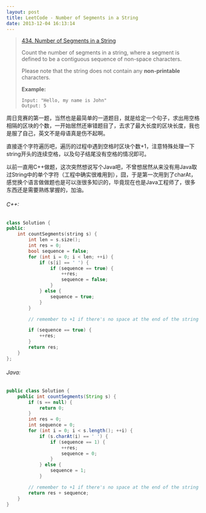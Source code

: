 ```yaml
---
layout: post
title: LeetCode - Number of Segments in a String
date: 2013-12-04 16:13:14
---
```


> [434. Number of Segments in a String](https://leetcode.com/problems/number-of-segments-in-a-string/)
>
> Count the number of segments in a string, where a segment is defined to be a contiguous sequence of non-space characters.
>
> Please note that the string does not contain any **non-printable** characters.
>
> **Example:**
>
>     Input: "Hello, my name is John"
>     Output: 5

周日竞赛的第一题，当然也是最简单的一道题目，就是给定一个句子，求出用空格相隔的区块的个数，一开始居然还审错题目了，去求了最大长度的区块长度，我也是服了自己，英文不是母语真是伤不起啊。

直接逐个字符遍历吧，遍历的过程中遇到空格时区块个数+1，注意特殊处理一下string开头的连续空格，以及句子结尾没有空格的情况即可。

以前一直用C++做题，这次突然想说写个Java吧，不曾想居然从来没有用Java取过String中的单个字符（工程中确实很难用到），囧，于是第一次用到了charAt，感觉换个语言做做题也是可以涨很多知识的，毕竟现在也是Java工程师了，很多东西还是需要熟练掌握的，加油。
<!--more-->

###### C++:
``` c++
class Solution {
public:
    int countSegments(string s) {
        int len = s.size();
        int res = 0;
        bool sequence = false;
        for (int i = 0; i < len; ++i) {
            if (s[i] == ' ') {
                if (sequence == true) {
                    ++res;
                    sequence = false;
                }
            } else {
                sequence = true;
            }
        }

        // remember to +1 if there's no space at the end of the string

        if (sequence == true) {
            ++res;
        }
        return res;
    }
};
```

###### Java:
``` java
public class Solution {
    public int countSegments(String s) {
        if (s == null) {
            return 0;
        }
        int res = 0;
        int sequence = 0;
        for (int i = 0; i < s.length(); ++i) {
            if (s.charAt(i) == ' ') {
                if (sequence == 1) {
                    ++res;
                    sequence = 0;
                }
            } else {
                sequence = 1;
            }

        // remember to +1 if there's no space at the end of the string
        return res + sequence;
    }
}
```